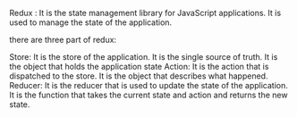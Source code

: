 Redux : It is the state management library for JavaScript applications. It is used to manage the state of the application.

there are three part of redux:

Store: It is the store of the application. It is the single source of truth. It is the object that holds the application state
Action: It is the action that is dispatched to the store. It is the object that describes what happened.
Reducer: It is the reducer that is used to update the state of the application. It is the function that takes the current state and action and returns the new state.